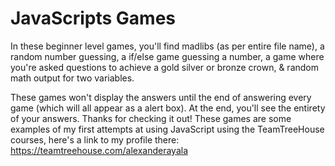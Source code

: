# JavaScripts Games
In these beginner level games, you'll find madlibs (as per entire file name),
a random number guessing, 
a if/else game guessing a number,
a game where you're asked questions to achieve a gold silver or bronze crown, & random math output for two variables. 

These games won't display the answers until the end of answering every game (which will all appear as a alert box). At the end, you'll see the entirety of your answers. 
Thanks for checking it out!
These games are some examples of my first attempts at using JavaScript using the TeamTreeHouse courses, here's a link to my profile there: https://teamtreehouse.com/alexanderayala
